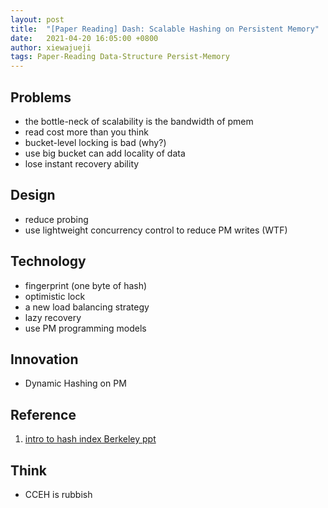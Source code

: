 ```yaml
---
layout: post
title:  "[Paper Reading] Dash: Scalable Hashing on Persistent Memory"
date:   2021-04-20 16:05:00 +0800
author: xiewajueji
tags: Paper-Reading Data-Structure Persist-Memory
---
```


## Problems
+ the bottle-neck of scalability is the bandwidth of pmem
+ read cost more than you think
+ bucket-level locking is bad (why?)
+ use big bucket can add locality of data
+ lose instant recovery ability

## Design
+ reduce probing
+ use lightweight concurrency control to reduce PM writes (WTF)

## Technology
+ fingerprint (one byte of hash)
+ optimistic lock
+ a new load balancing strategy
+ lazy recovery
+ use PM programming models

## Innovation
+ Dynamic Hashing on PM

## Reference
1. [intro to hash index Berkeley ppt](https://dsf.berkeley.edu/jmh/cs186/f02/lecs/lec18_2up.pdf)

## Think
+ CCEH is rubbish